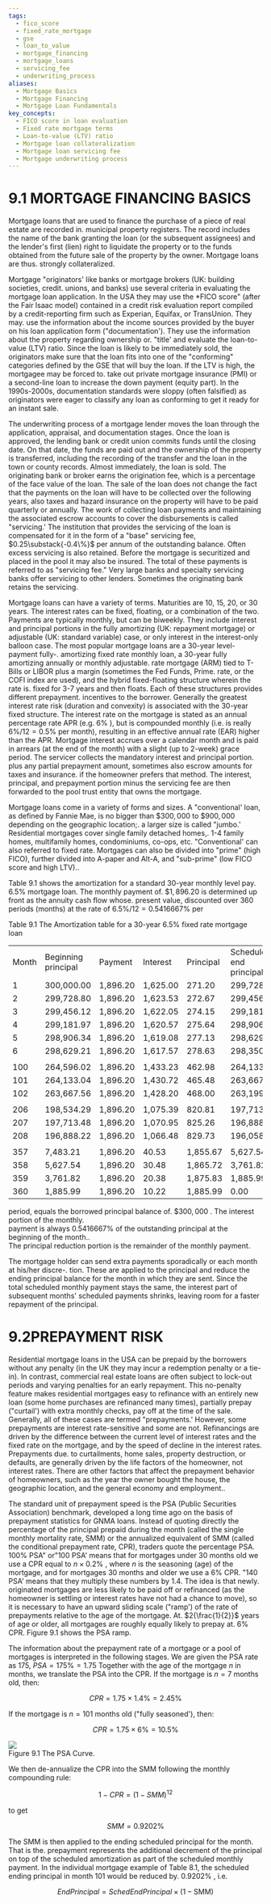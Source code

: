 ```yaml
---
tags:
  - fico_score
  - fixed_rate_mortgage
  - gse
  - loan_to_value
  - mortgage_financing
  - mortgage_loans
  - servicing_fee
  - underwriting_process
aliases:
  - Mortgage Basics
  - Mortgage Financing
  - Mortgage Loan Fundamentals
key_concepts:
  - FICO score in loan evaluation
  - Fixed rate mortgage terms
  - Loan-to-value (LTV) ratio
  - Mortgage loan collateralization
  - Mortgage loan servicing fee
  - Mortgage underwriting process
---
```


# 9.1  MORTGAGE FINANCING BASICS  

Mortgage loans that are used to finance the purchase of a piece of real estate are recorded in. municipal property registers. The record includes the name of the bank granting the loan (or the subsequent assignees) and the lender's first (lien) right to liquidate the property or to the funds obtained from the future sale of the property by the owner. Mortgage loans are thus. strongly collateralized.  

Mortgage "originators' like banks or mortgage brokers (UK: building societies, credit. unions, and banks) use several criteria in evaluating the mortgage loan application. In the USA they may use the \*FICO score" (after the Fair Isaac model) contained in a credit risk evaluation report compiled by a credit-reporting firm such as Experian, Equifax, or TransUnion. They may. use the information about the income sources provided by the buyer on his loan application form ("documentation'). They use the information about the property regarding ownership or. "title' and evaluate the loan-to-value (LTV) ratio. Since the loan is likely to be immediately sold, the originators make sure that the loan fits into one of the "conforming" categories defined by the GSE that will buy the loan. If the LTV is high, the mortgagee may be forced to. take out private mortgage insurance (PMI) or a second-line loan to increase the down payment (equity part). In the 1990s-2000s, documentation standards were sloppy (often falsified) as originators were eager to classify any loan as conforming to get it ready for an instant sale.  

The underwriting process of a mortgage lender moves the loan through the application, appraisal, and documentation stages. Once the loan is approved, the lending bank or credit union commits funds until the closing date. On that date, the funds are paid out and the ownership of the property is transferred, including the recording of the transfer and the loan in the town or county records. Almost immediately, the loan is sold. The originating bank or broker earns the origination fee, which is a percentage of the face value of the loan. The sale of the loan does not change the fact that the payments on the loan will have to be collected over the following years, also taxes and hazard insurance on the property will have to be paid quarterly or annually. The work of collecting loan payments and maintaining the associated escrow accounts to cover the disbursements is called "servicing.' The institution that provides the servicing of the loan is compensated for it in the form of a "base" servicing fee, $0.25\substack{-0.4\%}$ per annum of the outstanding balance. Often excess servicing is also retained. Before the mortgage is securitized and placed in the pool it may also be insured. The total of these payments is referred to as "servicing fee." Very large banks and specialty servicing banks offer servicing to other lenders. Sometimes the originating bank retains the servicing.  

Mortgage loans can have a variety of terms. Maturities are 10, 15, 20, or 30 years. The interest rates can be fixed, floating, or a combination of the two. Payments are typically monthly, but can be biweekly. They include interest and principal portions in the fully amortizing (UK: repayment mortgage) or adjustable (UK: standard variable) case, or only interest in the interest-only balloon case. The most popular mortgage loans are a 30-year level-payment fully-. amortizing fixed rate monthly loan, a 30-year fully amortizing annually or monthly adjustable. rate mortgage (ARM) tied to T-Bills or LIBOR plus a margin (sometimes the Fed Funds, Prime. rate, or the COFI index are used), and the hybrid fixed-floating structure wherein the rate is. fixed for 3-7 years and then floats. Each of these structures provides different prepayment. incentives to the borrower. Generally the greatest interest rate risk (duration and convexity) is associated with the 30-year fixed structure. The interest rate on the mortgage is stated as an annual percentage rate APR (e.g. $6\%$ ), but is compounded monthly (i.e. is really $6\%/12=0.5\%$ per month), resulting in an effective annual rate (EAR) higher than the APR. Mortgage interest accrues over a calendar month and is paid in arrears (at the end of the month) with a slight (up to 2-week) grace period. The servicer collects the mandatory interest and principal portion. plus any partial prepayment amount, sometimes also escrow amounts for taxes and insurance. if the homeowner prefers that method. The interest, principal, and prepayment portion minus the servicing fee are then forwarded to the pool trust entity that owns the mortgage.  

Mortgage loans come in a variety of forms and sizes. A "conventional' loan, as defined by Fannie Mae, is no bigger than $\$300,000$ to $\$900,000$ depending on the geographic location;. a larger size is called "jumbo.' Residential mortgages cover single family detached homes,. 1-4 family homes, multifamily homes, condominiums, co-ops, etc. "Conventional' can also referred to fixed rate. Mortgages can also be divided into "prime" (high FICO), further divided into A-paper and Alt-A, and "sub-prime" (low FICO score and high LTV)..  

Table 9.1 shows the amortization for a standard 30-year monthly level pay. $6.5\%$ mortgage loan. The monthly payment of. $\$1,896.20$ is determined up front as the annuity cash flow whose. present value, discounted over 360 periods (months) at the rate of $6.5\%/12=0.5416667\%$ per  

Table 9.1 The Amortization table for a 30-year $6.5\%$ fixed rate mortgage loan   


<html><body><table><tr><td>Month</td><td>Beginning principal</td><td>Payment</td><td>Interest</td><td>Principal</td><td>Scheduled end principal</td></tr><tr><td>1</td><td>300,000.00</td><td>1,896.20</td><td>1,625.00</td><td>271.20</td><td>299,728.80</td></tr><tr><td>2</td><td>299,728.80</td><td>1,896.20</td><td>1,623.53</td><td>272.67</td><td>299,456.12</td></tr><tr><td>3</td><td>299,456.12</td><td>1,896.20</td><td>1,622.05</td><td>274.15</td><td>299,181.97</td></tr><tr><td>4</td><td>299,181.97</td><td>1,896.20</td><td>1,620.57</td><td>275.64</td><td>298,906.34</td></tr><tr><td>5</td><td>298,906.34</td><td>1,896.20</td><td>1,619.08</td><td>277.13</td><td>298,629.21</td></tr><tr><td>6</td><td>298,629.21</td><td>1,896.20</td><td>1,617.57</td><td>278.63</td><td>298,350.58</td></tr><tr><td></td><td></td><td></td><td></td><td></td><td></td></tr><tr><td>100</td><td>264,596.02</td><td>1,896.20</td><td>1,433.23</td><td>462.98</td><td>264,133.04</td></tr><tr><td>101</td><td>264,133.04</td><td>1,896.20</td><td>1,430.72</td><td>465.48</td><td>263,667.56</td></tr><tr><td>102</td><td>263,667.56</td><td>1,896.20</td><td>1,428.20</td><td>468.00</td><td>263,199.55</td></tr><tr><td></td><td></td><td></td><td></td><td></td><td></td></tr><tr><td>206</td><td>198,534.29</td><td>1,896.20</td><td>1,075.39</td><td>820.81</td><td>197,713.48</td></tr><tr><td>207</td><td>197,713.48</td><td>1,896.20</td><td>1,070.95</td><td>825.26</td><td>196,888.22</td></tr><tr><td>208</td><td>196,888.22</td><td>1,896.20</td><td>1,066.48</td><td>829.73</td><td>196,058.50</td></tr><tr><td></td><td></td><td></td><td></td><td></td><td></td></tr><tr><td>357</td><td>7,483.21</td><td>1,896.20</td><td>40.53</td><td>1,855.67</td><td>5,627.54</td></tr><tr><td>358</td><td>5,627.54</td><td>1,896.20</td><td>30.48</td><td>1,865.72</td><td>3,761.82</td></tr><tr><td>359</td><td>3,761.82</td><td>1,896.20</td><td>20.38</td><td>1,875.83</td><td>1,885.99</td></tr><tr><td>360</td><td>1,885.99</td><td>1,896.20</td><td>10.22</td><td>1,885.99</td><td>0.00</td></tr></table></body></html>  

period, equals the borrowed principal balance of. $\$300,000$ . The interest portion of the monthly.   
payment is always $0.5416667\%$ of the outstanding principal at the beginning of the month..   
The principal reduction portion is the remainder of the monthly payment.  

The mortgage holder can send extra payments sporadically or each month at his/her discre-. tion. These are applied to the principal and reduce the ending principal balance for the month in which they are sent. Since the total scheduled monthly payment stays the same, the interest part of subsequent months' scheduled payments shrinks, leaving room for a faster repayment of the principal.  

# 9.2PREPAYMENT RISK  

Residential mortgage loans in the USA can be prepaid by the borrowers without any penalty (in the UK they may incur a redemption penalty or a tie-in). In contrast, commercial real estate loans are often subject to lock-out periods and varying penalties for an early repayment. This no-penalty feature makes residential mortgages easy to refinance with an entirely new loan (some home purchases are refinanced many times), partially prepay ("curtail') with extra monthly checks, pay off at the time of the sale. Generally, all of these cases are termed "prepayments.' However, some prepayments are interest rate-sensitive and some are not. Refinancings are driven by the difference between the current level of interest rates and the fixed rate on the mortgage, and by the speed of decline in the interest rates. Prepayments due. to curtailments, home sales, property destruction, or defaults, are generally driven by the life factors of the homeowner, not interest rates. There are other factors that affect the prepayment behavior of homeowners, such as the year the owner bought the house, the geographic location, and the general economy and employment..  

The standard unit of prepayment speed is the PSA (Public Securities Association) benchmark, developed a long time ago on the basis of prepayment statistics for GNMA loans. Instead of quoting directly the percentage of the principal prepaid during the month (called the single monthly mortality rate, SMM) or the annualized equivalent of SMM (called the conditional prepayment rate, CPR), traders quote the percentage PSA. $100\%$ PSA" or"100 PSA' means that for mortgages under 30 months old we use a CPR equal to $n\times0.2\%$ , where $n$ is the seasoning (age) of the mortgage, and for mortgages 30 months and older we use a $6\%$ CPR. "140 PSA' means that they multiply these numbers by 1.4. The idea is that newly. originated mortgages are less likely to be paid off or refinanced (as the homeowner is settling or interest rates have not had a chance to move), so it is necessary to have an upward sliding scale ("ramp') of the rate of prepayments relative to the age of the mortgage. At. $2{\frac{1}{2}}$ years of age or older, all mortgages are roughly equally likely to prepay at. $6\%$ CPR. Figure 9.1 shows the PSA ramp.  

The information about the prepayment rate of a mortgage or a pool of mortgages is interpreted in the following stages. We are given the PSA rate as 175, $P S A=175\%=1.75$ Together with the age of the mortgage $n$ in months, we translate the PSA into the CPR. If the mortgage is $n=7$ months old, then:  

$$
C P R=1.75\times1.4\%=2.45\%
$$  

If the mortgage is $n=101$ months old ("fully seasoned'), then:  

$$
C P R=1.75\times6\%=10.5\%
$$  

![](f6990e61df5bcafb909f1ae66c043bcbb204c386b498be5afe648256660738ce.jpg)  
Figure 9.1 The PSA Curve.  

We then de-annualize the CPR into the SMM following the monthly compounding rule:  

$$
1-C P R=(1-S M M)^{12}
$$  

to get  

$$
S M M=0.9202\%
$$  

The SMM is then applied to the ending scheduled principal for the month. That is the. prepayment represents the additional decrement of the principal on top of the scheduled amortization as part of the scheduled monthly payment. In the individual mortgage example of Table 8.1, the scheduled ending principal in month 101 would be reduced by. $0.9202\%$ , i.e.  

$$
E n d P r i n c i p a l=S c h e d E n d P r i n c i p a l\times(1-\mathrm{SMM})
$$  
